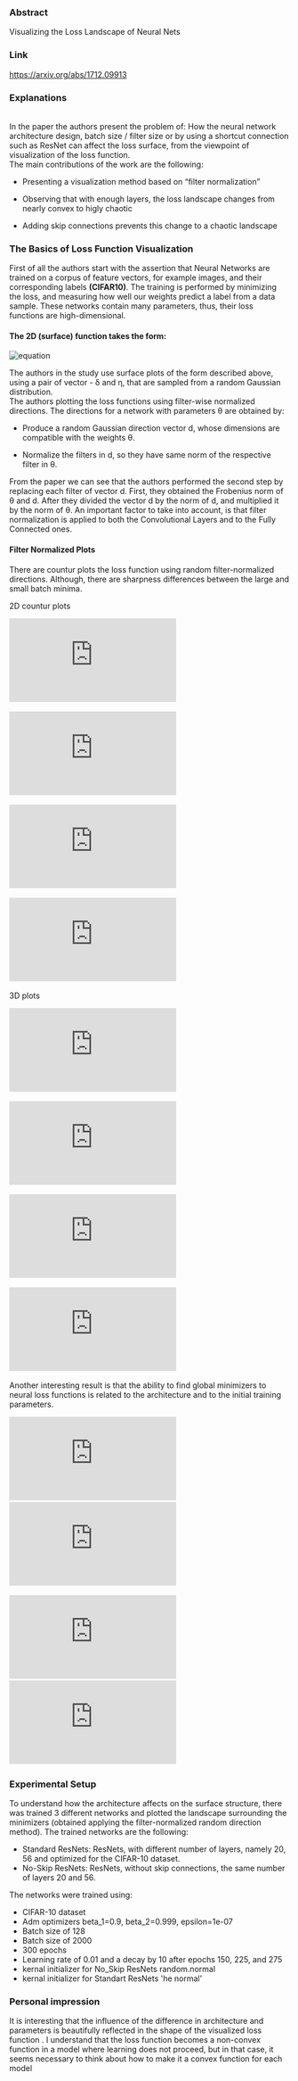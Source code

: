 ### Abstract
Visualizing the Loss Landscape of Neural Nets
### Link
https://arxiv.org/abs/1712.09913
### Explanations
<br />
In the paper the authors present the problem of: How the neural network architecture design, batch size / filter size or by using a shortcut connection such as ResNet
can affect the loss surface, from the viewpoint of visualization of the loss function.
<br />
The main contributions of the work are the following:

+ Presenting a visualization method based on “filter normalization” 

+ Observing that with enough layers, the loss landscape changes from nearly convex to higly chaotic

+ Adding skip connections prevents this change to a chaotic landscape

### The Basics of Loss Function Visualization <br />
First of all the authors start with the assertion that Neural Networks are trained on a corpus of feature vectors, for example images, 
and their corresponding labels __(CIFAR10)__. The training is performed by minimizing the loss, and measuring how well our weights predict a label from a data sample. 
These networks contain many parameters, thus, their loss functions are high-dimensional. <br />

#### The 2D (surface) function takes the form: <br />


![equation](https://latex.codecogs.com/svg.image?f(\alpha&space;,\beta&space;)=L(Q^{*}-\alpha&space;\delta-\beta&space;\eta))


The authors in the study use surface plots of the form described above, using a pair of vector - δ and η, that are sampled from a random Gaussian distribution.
<br />
The authors plotting the loss functions using filter-wise normalized directions. The directions for a network with parameters θ are obtained by:
<br />
+ Produce a random Gaussian direction vector d, whose dimensions are compatible with the weights θ.

+ Normalize the filters in d, so they have same norm of the respective filter in θ.


From the paper we can see that the authors performed the second step by replacing each filter of vector d. First, they obtained the Frobenius norm of θ and d. 
After they divided the vector d by the norm of d, and multiplied it by the norm of θ.
An important factor to take into account, is that filter normalization is applied to both the Convolutional Layers and to the Fully Connected ones.
####  Filter Normalized Plots
There are countur plots the loss function using random filter-normalized directions. Although, there are sharpness differences between the large and small batch minima.

2D countur plots

![ResNet20_NOSHCUT_128](https://github.com/MurtazAlek/Loss/blob/master/Res_Net20_NOSHCUT_128_v2/images/d2_contor_plot_ResNet20_NOSHCUT_128.pdf)

![ResNet20_NOSHCUT_2000](https://github.com/MurtazAlek/Loss/blob/master/ResNet20_NOSHCUT_2000/images/d2_contor_plot_ResNet20_NOSHCUT_2000.pdf)

![ResNet20_SHCUT_128](https://github.com/MurtazAlek/Loss/blob/master/ResNet20_SHCUT_128_v2/images/d2_contor_plot_ResNet20_SHCUT_128.pdf)

![ResNet20_SHCUT_2000](https://github.com/MurtazAlek/Loss/blob/master/ResNet20_SHCUT_2000_v2/images/d2_contor_plot_ResNet20_SHCUT_2000.pdf)

3D plots

![ResNet20_NOSHCUT_128](https://github.com/MurtazAlek/Loss/blob/master/Res_Net20_NOSHCUT_128_v2/images/d3_surface_file_ResNet20_NOSHCUT_128.pdf)

![ResNet20_NOSHCUT_2000](https://github.com/MurtazAlek/Loss/blob/master/ResNet20_NOSHCUT_2000/images/d3_surface_file_ResNet20_NOSHCUT_2000.pdf)

![ResNet20_SHCUT_128](https://github.com/MurtazAlek/Loss/blob/master/ResNet20_SHCUT_128_v2/images/d3_surface_file_ResNet20_SHCUT_128.pdf)

![ResNet20_SHCUT_2000](https://github.com/MurtazAlek/Loss/blob/master/ResNet20_SHCUT_2000_v2/images/d3_surface_file_ResNet20_SHCUT_2000.pdf)



Another interesting result is that the ability to find global minimizers to neural loss functions is related to the architecture and to the initial training parameters.

![ResNet56_SHCUT_128](https://github.com/MurtazAlek/Loss/blob/master/ResNet56_SHCUT_128_v2/images/d3_surface_file_ResNet56_SHCUT_128.pdf)
![ResNet56_NOSHCUT_128](https://github.com/MurtazAlek/Loss/blob/master/ResNet56_NOSHCUT_128/images/d3_surface_file_ResNet56_NOSHCUT_128.pdf)

![ResNet20_SHCUT_128](https://github.com/MurtazAlek/Loss/blob/master/ResNet20_SHCUT_128_v2/images/d3_surface_file_ResNet20_SHCUT_128.pdf)
![ResNet20_NOSHCUT_128](https://github.com/MurtazAlek/Loss/blob/master/Res_Net20_NOSHCUT_128_v2/images/d3_surface_file_ResNet20_NOSHCUT_128.pdf)


### Experimental Setup
To understand how the architecture affects on the surface structure, there was trained 3 different networks and plotted the landscape surrounding the minimizers (obtained applying the filter-normalized random direction method).
The trained networks are the following:
+ Standard ResNets: ResNets, with different number of layers, namely 20, 56 and optimized for the CIFAR-10 dataset.
+ No-Skip ResNets: ResNets, without skip connections, the same number of layers 20 and 56.

The networks were trained using:
+ CIFAR-10 dataset
+ Adm optimizers beta_1=0.9, beta_2=0.999, epsilon=1e-07
+ Batch size of 128
+ Batch size of 2000
+ 300 epochs
+ Learning rate of 0.01 and a decay by 10 after epochs 150, 225, and 275
+ kernal initializer for No_Skip ResNets random.normal
+ kernal initializer for Standart ResNets 'he normal'

### Personal impression

It is interesting that the influence of the difference in architecture and parameters is beautifully reflected in the shape of the visualized loss function . I understand that the loss function becomes a non-convex function in a model where learning does not proceed, but in that case, it seems necessary to think about how to make it a convex function for each model 



